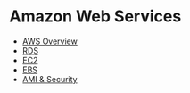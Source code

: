 # Amazon Web Services

 - [AWS Overview](./intro-aws.md)
 - [RDS](./rds.md)
 - [EC2](./ec2.md)
 - [EBS]()
 - [AMI & Security]()
